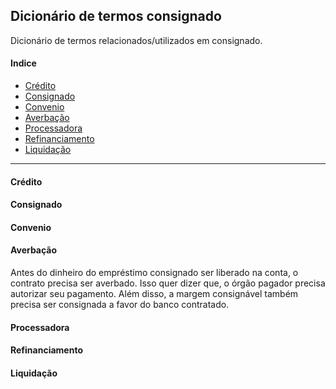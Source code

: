 ## Dicionário de termos consignado
Dicionário de termos relacionados/utilizados em consignado.

#### Indice
- [Crédito](#Crédito)
- [Consignado](#Consignado)
- [Convenio](#Convenio)
- [Averbação](#Averbação)
- [Processadora](#Processadora)
- [Refinanciamento](#Refinanciamento)
- [Liquidação](#Liquidação)

--------------------------------
#### Crédito 

#### Consignado

#### Convenio

#### Averbação

Antes do dinheiro do empréstimo consignado ser liberado na conta, o contrato precisa ser averbado. Isso quer dizer que, o órgão pagador precisa autorizar seu pagamento. Além disso, a margem consignável também precisa ser consignada a favor do banco contratado.

#### Processadora

#### Refinanciamento

#### Liquidação

